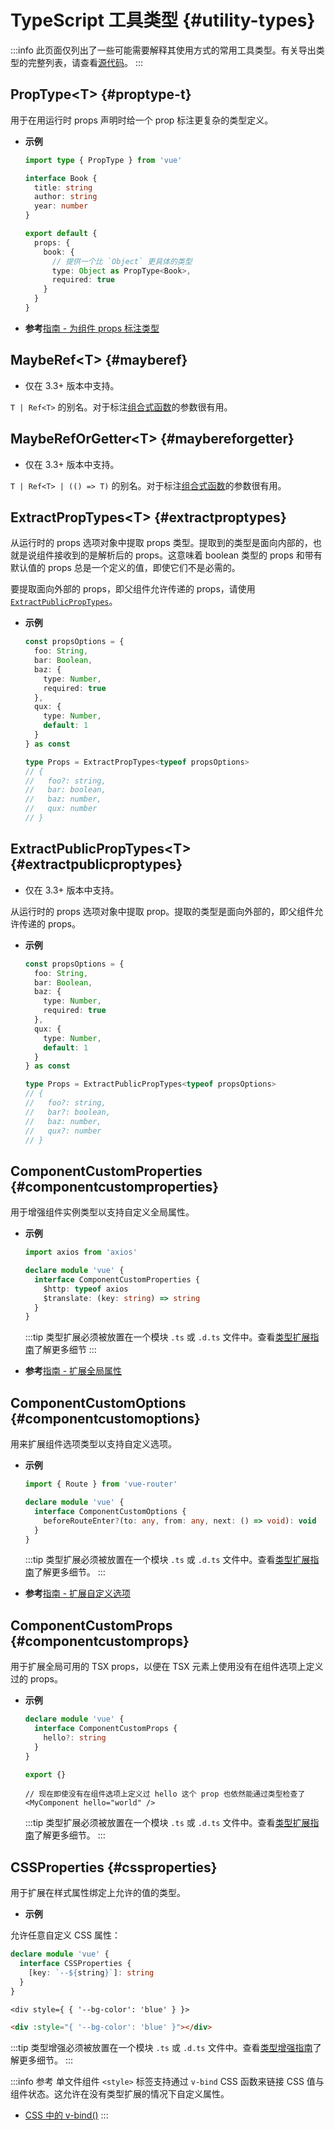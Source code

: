 # TypeScript 工具类型 {#utility-types}

:::info
此页面仅列出了一些可能需要解释其使用方式的常用工具类型。有关导出类型的完整列表，请查看[源代码](https://github.com/vuejs/core/blob/main/packages/runtime-core/src/index.ts#L131)。
:::

## PropType\<T> {#proptype-t}

用于在用运行时 props 声明时给一个 prop 标注更复杂的类型定义。

- **示例**

  ```ts
  import type { PropType } from 'vue'

  interface Book {
    title: string
    author: string
    year: number
  }

  export default {
    props: {
      book: {
        // 提供一个比 `Object` 更具体的类型
        type: Object as PropType<Book>,
        required: true
      }
    }
  }
  ```

- **参考**[指南 - 为组件 props 标注类型](/guide/typescript/options-api#typing-component-props)

## MaybeRef\<T> {#mayberef}

- 仅在 3.3+ 版本中支持。

`T | Ref<T>` 的别名。对于标注[组合式函数](/guide/reusability/composables.html)的参数很有用。

## MaybeRefOrGetter\<T> {#maybereforgetter}

- 仅在 3.3+ 版本中支持。

`T | Ref<T> | (() => T)` 的别名。对于标注[组合式函数](/guide/reusability/composables.html)的参数很有用。

## ExtractPropTypes\<T> {#extractproptypes}

从运行时的 props 选项对象中提取 props 类型。提取到的类型是面向内部的，也就是说组件接收到的是解析后的 props。这意味着 boolean 类型的 props 和带有默认值的 props 总是一个定义的值，即使它们不是必需的。

要提取面向外部的 props，即父组件允许传递的 props，请使用 [`ExtractPublicPropTypes`](#extractpublicproptypes)。

- **示例**

  ```ts
  const propsOptions = {
    foo: String,
    bar: Boolean,
    baz: {
      type: Number,
      required: true
    },
    qux: {
      type: Number,
      default: 1
    }
  } as const

  type Props = ExtractPropTypes<typeof propsOptions>
  // {
  //   foo?: string,
  //   bar: boolean,
  //   baz: number,
  //   qux: number
  // }
  ```

## ExtractPublicPropTypes\<T> {#extractpublicproptypes}

- 仅在 3.3+ 版本中支持。

从运行时的 props 选项对象中提取 prop。提取的类型是面向外部的，即父组件允许传递的 props。

- **示例**

  ```ts
  const propsOptions = {
    foo: String,
    bar: Boolean,
    baz: {
      type: Number,
      required: true
    },
    qux: {
      type: Number,
      default: 1
    }
  } as const

  type Props = ExtractPublicPropTypes<typeof propsOptions>
  // {
  //   foo?: string,
  //   bar?: boolean,
  //   baz: number,
  //   qux?: number
  // }
  ```

## ComponentCustomProperties {#componentcustomproperties}

用于增强组件实例类型以支持自定义全局属性。

- **示例**

  ```ts
  import axios from 'axios'

  declare module 'vue' {
    interface ComponentCustomProperties {
      $http: typeof axios
      $translate: (key: string) => string
    }
  }
  ```

  :::tip
  类型扩展必须被放置在一个模块 `.ts` 或 `.d.ts` 文件中。查看[类型扩展指南](/guide/typescript/options-api#augmenting-global-properties)了解更多细节
  :::

- **参考**[指南 - 扩展全局属性](/guide/typescript/options-api#augmenting-global-properties)

## ComponentCustomOptions {#componentcustomoptions}

用来扩展组件选项类型以支持自定义选项。

- **示例**

  ```ts
  import { Route } from 'vue-router'

  declare module 'vue' {
    interface ComponentCustomOptions {
      beforeRouteEnter?(to: any, from: any, next: () => void): void
    }
  }
  ```

  :::tip
  类型扩展必须被放置在一个模块 `.ts` 或 `.d.ts` 文件中。查看[类型扩展指南](/guide/typescript/options-api#augmenting-global-properties)了解更多细节。
  :::

- **参考**[指南 - 扩展自定义选项](/guide/typescript/options-api#augmenting-custom-options)

## ComponentCustomProps {#componentcustomprops}

用于扩展全局可用的 TSX props，以便在 TSX 元素上使用没有在组件选项上定义过的 props。

- **示例**

  ```ts
  declare module 'vue' {
    interface ComponentCustomProps {
      hello?: string
    }
  }

  export {}
  ```

  ```tsx
  // 现在即使没有在组件选项上定义过 hello 这个 prop 也依然能通过类型检查了
  <MyComponent hello="world" />
  ```

  :::tip
  类型扩展必须被放置在一个模块 `.ts` 或 `.d.ts` 文件中。查看[类型扩展指南](/guide/typescript/options-api#augmenting-global-properties)了解更多细节。
  :::

## CSSProperties {#cssproperties}

用于扩展在样式属性绑定上允许的值的类型。

- **示例**

允许任意自定义 CSS 属性：

  ```ts
  declare module 'vue' {
    interface CSSProperties {
      [key: `--${string}`]: string
    }
  }
  ```

  ```tsx
  <div style={ { '--bg-color': 'blue' } }>
  ```

  ```html
  <div :style="{ '--bg-color': 'blue' }"></div>
  ```

:::tip
类型增强必须被放置在一个模块 `.ts` 或 `.d.ts` 文件中。查看[类型增强指南](/guide/typescript/options-api#augmenting-global-properties)了解更多细节。
:::

:::info 参考
单文件组件 `<style>` 标签支持通过 `v-bind` CSS 函数来链接 CSS 值与组件状态。这允许在没有类型扩展的情况下自定义属性。

- [CSS 中的 v-bind()](/api/sfc-css-features#v-bind-in-css)
:::
